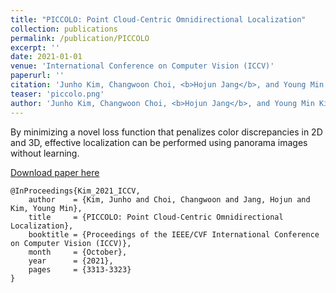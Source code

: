 ```yaml
---
title: "PICCOLO: Point Cloud-Centric Omnidirectional Localization"
collection: publications
permalink: /publication/PICCOLO
excerpt: ''
date: 2021-01-01
venue: 'International Conference on Computer Vision (ICCV)'
paperurl: ''
citation: 'Junho Kim, Changwoon Choi, <b>Hojun Jang</b>, and Young Min Kim, PICCOLO: Point Cloud-Centric Omnidirectional Localization, in <i>Proceedings of the IEEE/CVF International Conference on Computer Vision (ICCV)</i>, 2021.'
teaser: 'piccolo.png'
author: 'Junho Kim, Changwoon Choi, <b>Hojun Jang</b>, and Young Min Kim'
---
```

By minimizing a novel loss function that penalizes color discrepancies in 2D and 3D, effective localization can be performed using panorama images without learning.

[Download paper here](https://openaccess.thecvf.com/content/ICCV2021/html/Kim_PICCOLO_Point_Cloud-Centric_Omnidirectional_Localization_ICCV_2021_paper.html)

```
@InProceedings{Kim_2021_ICCV,
    author    = {Kim, Junho and Choi, Changwoon and Jang, Hojun and Kim, Young Min},
    title     = {PICCOLO: Point Cloud-Centric Omnidirectional Localization},
    booktitle = {Proceedings of the IEEE/CVF International Conference on Computer Vision (ICCV)},
    month     = {October},
    year      = {2021},
    pages     = {3313-3323}
}
```